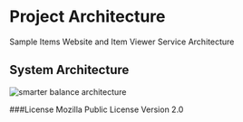 # Project Architecture
Sample Items Website and Item Viewer Service Architecture

## System Architecture

![smarter balance architecture](https://cloud.githubusercontent.com/assets/17240077/19091496/bd578b9c-8a37-11e6-990c-98b481e36cf2.png)

###License
Mozilla Public License Version 2.0
